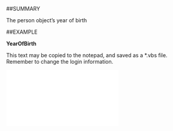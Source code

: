 

##SUMMARY

The person object’s year of birth


##EXAMPLE

**YearOfBirth**

This text may be copied to the notepad, and saved as a *.vbs file. Remember to change the login information.

![](../../Examples/vbs/SOPerson.YearOfBirth.vbs.txt)





